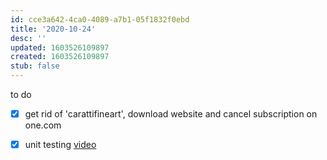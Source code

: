 ```yaml
---
id: cce3a642-4ca0-4089-a7b1-05f1832f0ebd
title: '2020-10-24'
desc: ''
updated: 1603526109897
created: 1603526109897
stub: false
---
```


to do

- [x] get rid of 'carattifineart', download website and cancel subscription on one.com 
- [x] unit testing [video](https://www.youtube.com/watch?v=WHYci2EsT1c)


